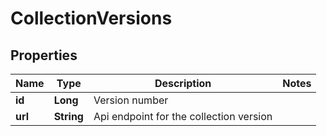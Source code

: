 
# CollectionVersions

## Properties
Name | Type | Description | Notes
------------ | ------------- | ------------- | -------------
**id** | **Long** | Version number | 
**url** | **String** | Api endpoint for the collection version | 



